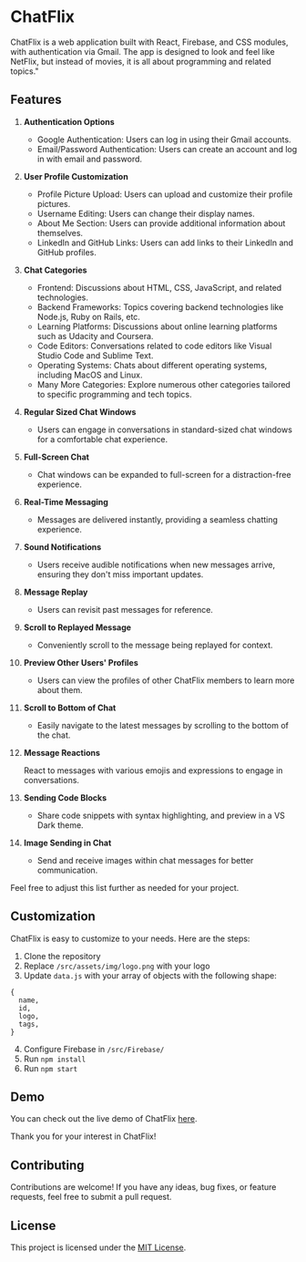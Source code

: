 # ChatFlix

ChatFlix is a web application built with React, Firebase, and CSS modules, with authentication via Gmail. The app is designed to look and feel like NetFlix, but instead of movies, it is all about programming and related topics."

## Features

1. **Authentication Options**

   - Google Authentication: Users can log in using their Gmail accounts.
   - Email/Password Authentication: Users can create an account and log in with email and password.

2. **User Profile Customization**

   - Profile Picture Upload: Users can upload and customize their profile pictures.
   - Username Editing: Users can change their display names.
   - About Me Section: Users can provide additional information about themselves.
   - LinkedIn and GitHub Links: Users can add links to their LinkedIn and GitHub profiles.

3. **Chat Categories**

   - Frontend: Discussions about HTML, CSS, JavaScript, and related technologies.
   - Backend Frameworks: Topics covering backend technologies like Node.js, Ruby on Rails, etc.
   - Learning Platforms: Discussions about online learning platforms such as Udacity and Coursera.
   - Code Editors: Conversations related to code editors like Visual Studio Code and Sublime Text.
   - Operating Systems: Chats about different operating systems, including MacOS and Linux.
   - Many More Categories: Explore numerous other categories tailored to specific programming and tech topics.

4. **Regular Sized Chat Windows**

   - Users can engage in conversations in standard-sized chat windows for a comfortable chat experience.

5. **Full-Screen Chat**

   - Chat windows can be expanded to full-screen for a distraction-free experience.

6. **Real-Time Messaging**

   - Messages are delivered instantly, providing a seamless chatting experience.

7. **Sound Notifications**

   - Users receive audible notifications when new messages arrive, ensuring they don't miss important updates.

8. **Message Replay**

   - Users can revisit past messages for reference.

9. **Scroll to Replayed Message**

   - Conveniently scroll to the message being replayed for context.

10. **Preview Other Users' Profiles**

    - Users can view the profiles of other ChatFlix members to learn more about them.

11. **Scroll to Bottom of Chat**

    - Easily navigate to the latest messages by scrolling to the bottom of the chat.

12. **Message Reactions**

    React to messages with various emojis and expressions to engage in conversations.

13. **Sending Code Blocks**

    - Share code snippets with syntax highlighting, and preview in a VS Dark theme.

14. **Image Sending in Chat**

    - Send and receive images within chat messages for better communication.

Feel free to adjust this list further as needed for your project.

## Customization

ChatFlix is easy to customize to your needs. Here are the steps:

1. Clone the repository
2. Replace `/src/assets/img/logo.png` with your logo
3. Update `data.js` with your array of objects with the following shape:

```
{
  name,
  id,
  logo,
  tags,
}
```

4. Configure Firebase in `/src/Firebase/`
5. Run `npm install`
6. Run `npm start`

## Demo

You can check out the live demo of ChatFlix [here](https://mxmxmarexmxm.github.io/ChatFlix/).

Thank you for your interest in ChatFlix!

## Contributing

Contributions are welcome! If you have any ideas, bug fixes, or feature requests, feel free to submit a pull request.

## License

This project is licensed under the [MIT License](LICENSE).
